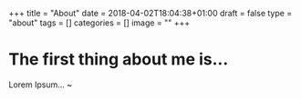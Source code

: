  +++
title = "About"
date = 2018-04-02T18:04:38+01:00
draft = false
type = "about"
tags = []
categories = []
image = ""
+++

# The first thing about me is...

Lorem Ipsum...
~               